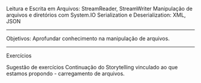 Leitura e Escrita em Arquivos: StreamReader, StreamWriter
Manipulação de arquivos e diretórios com System.IO
Serialization e Deserialization: XML, JSON

---
Objetivos:
Aprofundar conhecimento na manipulação de arquivos.

---
Exercícios

Sugestão de exercícios
Continuação do Storytelling vinculado ao que estamos propondo - carregamento de arquivos.
